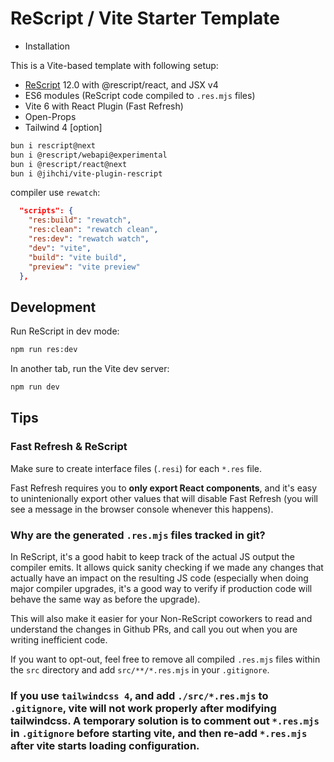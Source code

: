 # ReScript / Vite Starter Template

- Installation

This is a Vite-based template with following setup:

- [ReScript](https://rescript-lang.org) 12.0 with @rescript/react, and JSX v4
- ES6 modules (ReScript code compiled to `.res.mjs` files)
- Vite 6 with React Plugin (Fast Refresh)
- Open-Props
- Tailwind 4 [option]

```bash
bun i rescript@next
bun i @rescript/webapi@experimental
bun i @rescript/react@next
bun i @jihchi/vite-plugin-rescript
```

compiler use `rewatch`:

```json package.json
  "scripts": {
    "res:build": "rewatch",
    "res:clean": "rewatch clean",
    "res:dev": "rewatch watch",
    "dev": "vite",
    "build": "vite build",
    "preview": "vite preview"
  },

```

## Development

Run ReScript in dev mode:

```sh
npm run res:dev
```

In another tab, run the Vite dev server:

```sh
npm run dev
```

## Tips

### Fast Refresh & ReScript

Make sure to create interface files (`.resi`) for each `*.res` file.

Fast Refresh requires you to **only export React components**, and it's easy to unintenionally export other values that will disable Fast Refresh (you will see a message in the browser console whenever this happens).

### Why are the generated `.res.mjs` files tracked in git?

In ReScript, it's a good habit to keep track of the actual JS output the compiler emits. It allows quick sanity checking if we made any changes that actually have an impact on the resulting JS code (especially when doing major compiler upgrades, it's a good way to verify if production code will behave the same way as before the upgrade).

This will also make it easier for your Non-ReScript coworkers to read and understand the changes in Github PRs, and call you out when you are writing inefficient code.

If you want to opt-out, feel free to remove all compiled `.res.mjs` files within the `src` directory and add `src/**/*.res.mjs` in your `.gitignore`.

### If you use `tailwindcss 4`, and add `./src/*.res.mjs` to `.gitignore`, vite will not work properly after modifying tailwindcss. A temporary solution is to comment out `*.res.mjs` in `.gitignore` before starting vite, and then re-add `*.res.mjs` after vite starts loading configuration.
